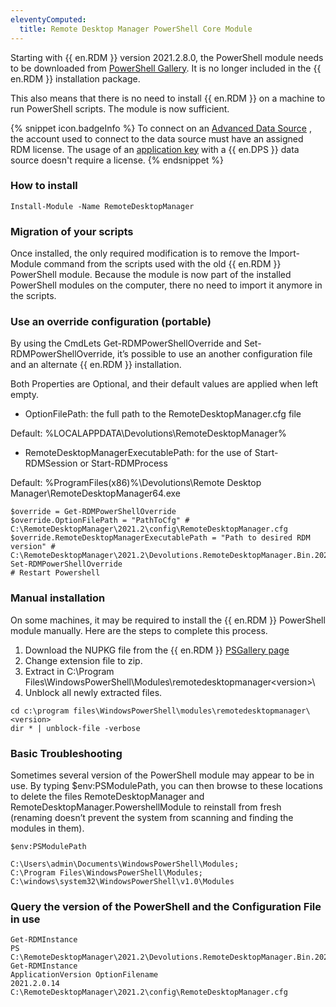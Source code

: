 ```yaml
---
eleventyComputed:
  title: Remote Desktop Manager PowerShell Core Module
---
```

Starting with {{ en.RDM }} version 2021.2.8.0, the PowerShell module needs to be downloaded from [PowerShell Gallery](https://www.powershellgallery.com/packages/RemoteDesktopManager). It is no longer included in the {{ en.RDM }} installation package.  

This also means that there is no need to install {{ en.RDM }} on a machine to run PowerShell scripts. The module is now sufficient.  

{% snippet icon.badgeInfo %}
To connect on an [Advanced Data Source](https://help.remotedesktopmanager.com/datasources_advanced.html) , the account used to connect to the data source must have an assigned RDM license. The usage of an [application key](https://helpserver.devolutions.net/webinterface_applications.html) with a {{ en.DPS }} data source doesn't require a license.
{% endsnippet %}  

### How to install
`Install-Module -Name RemoteDesktopManager`
### Migration of your scripts
Once installed, the only required modification is to remove the Import-Module command from the scripts used with the old {{ en.RDM }} PowerShell module. Because the module is now part of the installed PowerShell modules on the computer, there no need to import it anymore in the scripts.  
### Use an override configuration (portable)
By using the CmdLets Get-RDMPowerShellOverride and Set-RDMPowerShellOverride, it’s possible to use an another configuration file and an alternate {{ en.RDM }} installation.  

Both Properties are Optional, and their default values are applied when left empty.  

* OptionFilePath: the full path to the RemoteDesktopManager.cfg file  

Default: %LOCALAPPDATA\Devolutions\RemoteDesktopManager%  

* RemoteDesktopManagerExecutablePath: for the use of Start-RDMSession or Start-RDMProcess  

Default: %ProgramFiles(x86)%\Devolutions\Remote Desktop Manager\RemoteDesktopManager64.exe  

```
$override = Get-RDMPowerShellOverride  
$override.OptionFilePath = "PathToCfg" # C:\RemoteDesktopManager\2021.2\config\RemoteDesktopManager.cfg  
$override.RemoteDesktopManagerExecutablePath = "Path to desired RDM version" # C:\RemoteDesktopManager\2021.2\Devolutions.RemoteDesktopManager.Bin.2021.2.11.0\RemoteDesktopManager64.exe  
Set-RDMPowerShellOverride  
# Restart Powershell  
```
### Manual installation
On some machines, it may be required to install the {{ en.RDM }} PowerShell module manually. Here are the steps to complete this process.  

1. Download the NUPKG file from the {{ en.RDM }}   [PSGallery page](https://www.powershellgallery.com/packages/RemoteDesktopManager)
1. Change extension file to zip.
1. Extract in C:\Program Files\WindowsPowerShell\Modules\remotedesktopmanager\<version>\
1. Unblock all newly extracted files.

```
cd c:\program files\WindowsPowerShell\modules\remotedesktopmanager\<version>  
dir * | unblock-file -verbose  
```
### Basic Troubleshooting
Sometimes several version of the PowerShell module may appear to be in use. By typing $env:PSModulePath, you can then browse to these locations to delete the files RemoteDesktopManager and RemoteDesktopManager.PowershellModule to reinstall from fresh (renaming doesn’t prevent the system from scanning and finding the modules in them).  

```
$env:PSModulePath  

C:\Users\admin\Documents\WindowsPowerShell\Modules;  
C:\Program Files\WindowsPowerShell\Modules;  
C:\windows\system32\WindowsPowerShell\v1.0\Modules  
```
### Query the version of the PowerShell and the Configuration File in use
```
Get-RDMInstance  
PS C:\RemoteDesktopManager\2021.2\Devolutions.RemoteDesktopManager.Bin.2021.2.11.0> Get-RDMInstance  
ApplicationVersion OptionFilename  
2021.2.0.14        C:\RemoteDesktopManager\2021.2\config\RemoteDesktopManager.cfg  
```